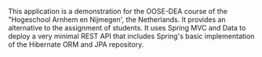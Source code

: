 This application is a demonstration for the OOSE-DEA course of the "Hogeschool Arnhem en Nijmegen', the Netherlands. It provides an alternative to the assignment of 
students. It uses Spring MVC and Data to deploy a very minimal REST API that includes Spring's basic implementation of the Hibernate ORM and JPA repository.
